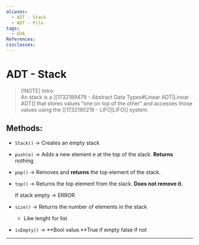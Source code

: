```yaml
---
aliases:
  - ADT - Stack
  - ADT - Pila
tags:
  - EDA
References: 
cssclasses:
---
```

# ADT - Stack

> [!NOTE] Intro:  
> An stack is a [[1732189479 - Abstract Data Types#Linear ADT|Linear ADT]] that stores values “one on top of the other” and accesses those values using the [[1732190216 - LIFO|LIFO]] system. 

## Methods:

- `Stack()` → Creates an empty stack
- `push(e)` → Adds a new element e at the top of the slack. **Returns** nothing
- `pop()` → Removes and **returns** the top element of the stack.

- `top()` → Returns the top element from the slack. **Does not remove it.**
    
    If stack empty → ERROR
    
- `size()` → Returns the number of elements in the stack
    - Like lenght for list
- `isEmpty()` → **Bool value.**True if empty false if not

***